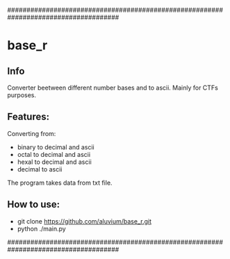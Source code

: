 #####################################################################################
# base_r
## Info
  Converter beetween different number bases and to ascii. Mainly for CTFs purposes.
## Features: 
  Converting from: 
   - binary to decimal and ascii
   - octal  to decimal and ascii
   - hexal  to decimal and ascii
   - decimal to ascii

  The program takes data from txt file.  
## How to use:
   - git clone https://github.com/aluvium/base_r.git
   - python ./main.py
 
#####################################################################################
